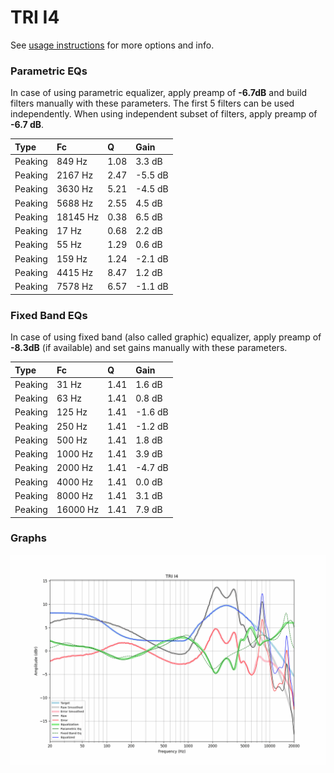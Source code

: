 # TRI I4
See [usage instructions](https://github.com/jaakkopasanen/AutoEq#usage) for more options and info.

### Parametric EQs
In case of using parametric equalizer, apply preamp of **-6.7dB** and build filters manually
with these parameters. The first 5 filters can be used independently.
When using independent subset of filters, apply preamp of **-6.7 dB**.

| Type    | Fc       |    Q | Gain    |
|:--------|:---------|:-----|:--------|
| Peaking | 849 Hz   | 1.08 | 3.3 dB  |
| Peaking | 2167 Hz  | 2.47 | -5.5 dB |
| Peaking | 3630 Hz  | 5.21 | -4.5 dB |
| Peaking | 5688 Hz  | 2.55 | 4.5 dB  |
| Peaking | 18145 Hz | 0.38 | 6.5 dB  |
| Peaking | 17 Hz    | 0.68 | 2.2 dB  |
| Peaking | 55 Hz    | 1.29 | 0.6 dB  |
| Peaking | 159 Hz   | 1.24 | -2.1 dB |
| Peaking | 4415 Hz  | 8.47 | 1.2 dB  |
| Peaking | 7578 Hz  | 6.57 | -1.1 dB |

### Fixed Band EQs
In case of using fixed band (also called graphic) equalizer, apply preamp of **-8.3dB**
(if available) and set gains manually with these parameters.

| Type    | Fc       |    Q | Gain    |
|:--------|:---------|:-----|:--------|
| Peaking | 31 Hz    | 1.41 | 1.6 dB  |
| Peaking | 63 Hz    | 1.41 | 0.8 dB  |
| Peaking | 125 Hz   | 1.41 | -1.6 dB |
| Peaking | 250 Hz   | 1.41 | -1.2 dB |
| Peaking | 500 Hz   | 1.41 | 1.8 dB  |
| Peaking | 1000 Hz  | 1.41 | 3.9 dB  |
| Peaking | 2000 Hz  | 1.41 | -4.7 dB |
| Peaking | 4000 Hz  | 1.41 | 0.0 dB  |
| Peaking | 8000 Hz  | 1.41 | 3.1 dB  |
| Peaking | 16000 Hz | 1.41 | 7.9 dB  |

### Graphs
![](./TRI%20I4.png)